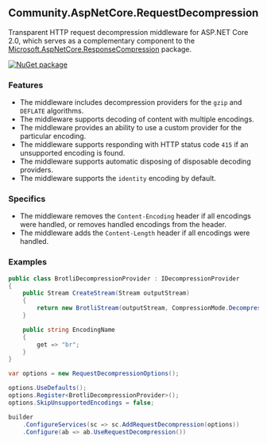 ## Community.AspNetCore.RequestDecompression

Transparent HTTP request decompression middleware for ASP.NET Core 2.0, which serves as a complementary component to the [Microsoft.AspNetCore.ResponseCompression](https://www.nuget.org/packages/Microsoft.AspNetCore.ResponseCompression/) package.

[![NuGet package](https://img.shields.io/nuget/v/Community.AspNetCore.RequestDecompression.svg?style=flat-square)](https://www.nuget.org/packages/Community.AspNetCore.RequestDecompression)

### Features

- The middleware includes decompression providers for the `gzip` and `DEFLATE` algorithms.
- The middleware supports decoding of content with multiple encodings.
- The middleware provides an ability to use a custom provider for the particular encoding.
- The middleware supports responding with HTTP status code `415` if an unsupported encoding is found.
- The middleware supports automatic disposing of disposable decoding providers.
- The middleware supports the `identity` encoding by default.

### Specifics

- The middleware removes the `Content-Encoding` header if all encodings were handled, or removes handled encodings from the header.
- The middleware adds the `Content-Length` header if all encodings were handled.

### Examples

```cs
public class BrotliDecompressionProvider : IDecompressionProvider
{
    public Stream CreateStream(Stream outputStream)
    {
        return new BrotliStream(outputStream, CompressionMode.Decompress);
    }

    public string EncodingName
    {
        get => "br";
    }
}
```
```cs
var options = new RequestDecompressionOptions();

options.UseDefaults();
options.Register<BrotliDecompressionProvider>();
options.SkipUnsupportedEncodings = false;
```
```cs
builder
    .ConfigureServices(sc => sc.AddRequestDecompression(options))
    .Configure(ab => ab.UseRequestDecompression())
```